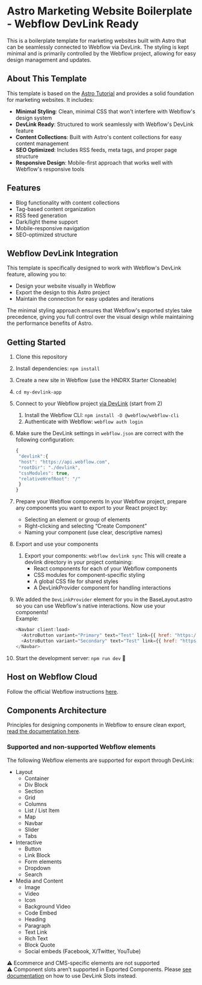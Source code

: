 # Astro Marketing Website Boilerplate - Webflow DevLink Ready

This is a boilerplate template for marketing websites built with Astro that can be seamlessly connected to Webflow via DevLink. The styling is kept minimal and is primarily controlled by the Webflow project, allowing for easy design management and updates.

## About This Template

This template is based on the [Astro Tutorial](https://docs.astro.build/en/tutorial/0-introduction/) and provides a solid foundation for marketing websites. It includes:

- **Minimal Styling**: Clean, minimal CSS that won't interfere with Webflow's design system
- **DevLink Ready**: Structured to work seamlessly with Webflow's DevLink feature
- **Content Collections**: Built with Astro's content collections for easy content management
- **SEO Optimized**: Includes RSS feeds, meta tags, and proper page structure
- **Responsive Design**: Mobile-first approach that works well with Webflow's responsive tools

## Features

- Blog functionality with content collections
- Tag-based content organization
- RSS feed generation
- Dark/light theme support
- Mobile-responsive navigation
- SEO-optimized structure

## Webflow DevLink Integration

This template is specifically designed to work with Webflow's DevLink feature, allowing you to:

- Design your website visually in Webflow
- Export the design to this Astro project
- Maintain the connection for easy updates and iterations

The minimal styling approach ensures that Webflow's exported styles take precedence, giving you full control over the visual design while maintaining the performance benefits of Astro.

## Getting Started

1. Clone this repository
2. Install dependencies: `npm install`
3. Create a new site in Webflow (use the HNDRX Starter Cloneable)
4. `cd my-devlink-app`
5. Connect to your Webflow project [via DevLink](https://developers.webflow.com/devlink/docs/quick-start/quick-start-component-export) (start from 2)

   1. Install the Webflow CLI: `npm install -D @webflow/webflow-cli`
   2. Authenticate with Webflow: `webflow auth login`

6. Make sure the DevLink settings in `webflow.json` are correct with the following configuration:

   ```js
   {
    "devlink":{
    "host": "https://api.webflow.com",
    "rootDir": "./devlink",
    "cssModules": true,
    "relativeHrefRoot": "/"
    }
   }
   ```

7. Prepare your Webflow components
   In your Webflow project, prepare any components you want to export to your React project by:

   - Selecting an element or group of elements
   - Right-clicking and selecting “Create Component”
   - Naming your component (use clear, descriptive names)

8. Export and use your components
   1. Export your components: `webflow devlink sync`
      This will create a devlink directory in your project containing:
      - React components for each of your Webflow components
      - CSS modules for component-specific styling
      - A global CSS file for shared styles
      - A DevLinkProvider component for handling interactions
9. We added the `DevLinkProvider` element for you in the BaseLayout.astro so you can use Webflow's native interactions. Now use your components!  
   Example:

   ```js
   <Navbar client:load>
     <AstroButton variant="Primary" text="Test" link={{ href: "https://www.google.com" }} slot="buttonsSlot" />
     <AstroButton variant="Secondary" text="Test" link={{ href: "https://www.google.com" }} slot="buttonsSlot" />
   </Navbar>
   ```

10. Start the development server: `npm run dev` 🙌

## Host on Webflow Cloud

Follow the official Webflow instructions [here](https://developers.webflow.com/webflow-cloud/bring-your-own-app).

## Components Architecture

Principles for designing components in Webflow to ensure clean export, [read the documentation here](https://developers.webflow.com/devlink/docs/component-export/design-guidelines/component-architecture).

### Supported and non-supported Webflow elements

The following Webflow elements are supported for export through DevLink:

- Layout
  - Container
  - Div Block
  - Section
  - Grid
  - Columns
  - List / List Item
  - Map
  - Navbar
  - Slider
  - Tabs
- Interactive
  - Button
  - Link Block
  - Form elements
  - Dropdown
  - Search
- Media and Content
  - Image
  - Video
  - Icon
  - Background Video
  - Code Embed
  - Heading
  - Paragraph
  - Text Link
  - Rich Text
  - Block Quote
  - Social embeds (Facebook, X/Twitter, YouTube)

⚠️ Ecommerce and CMS-specific elements are not supported  
⚠️ Component slots aren’t supported in Exported Components. Please [see documentation](https://developers.webflow.com/devlink/docs/component-export/design-guidelines/props-slots) on how to use DevLink Slots instead.
